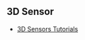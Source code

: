 

## 3D Sensor
- [3D Sensors Tutorials](http://perception.inrialpes.fr/~Horaud/Courses/pdf/Horaud_3Dcameras_tutorial.pdf)
